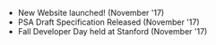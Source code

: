 <ul>
  <li> New Website launched! (November '17)</li>
  <li> PSA Draft Specification Released (November '17) </li>
  <li>Fall Developer Day held at Stanford (November '17) </li>
</ul>
